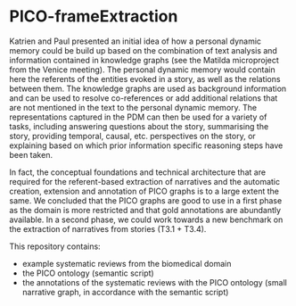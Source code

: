 # PICO-frameExtraction
Katrien and Paul presented an initial idea of how a personal dynamic memory could be build up based on the combination of text analysis and information contained in knowledge graphs (see the Matilda microproject from the Venice meeting). The personal dynamic memory would contain here the referents of the entities evoked in a story, as well as the relations between them. The knowledge graphs are used as background information and can be used to resolve co-references or add additional relations that are not mentioned in the text to the personal dynamic memory. The representations captured in the PDM can then be used for a variety of tasks, including answering questions about the story, summarising the story, providing temporal, causal, etc. perspectives on the story, or explaining based on which prior information specific reasoning steps have been taken.  

In fact, the conceptual foundations and technical architecture that are required for the referent-based extraction of narratives and the automatic creation, extension and annotation of PICO graphs is to a large extent the same. We concluded that the PICO graphs are good to use in a first phase as the domain is more restricted and that gold annotations are abundantly available. In a second phase, we could work towards a new benchmark on the extraction of narratives from stories (T3.1 + T3.4).

This repository contains: 

- example systematic reviews from the biomedical domain
- the PICO ontology (semantic script) 
- the annotations of the systematic reviews with the PICO ontology (small narrative graph, in accordance with the semantic script)
